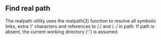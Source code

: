 ## Find real path

The realpath utility uses the realpath(3) function to resolve all symbolic links, extra ‘/’ characters and references to /./ and /../ in path.  If
     path is absent, the current working directory (‘.’) is assumed.
